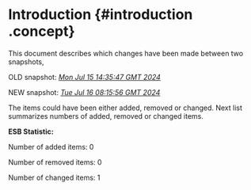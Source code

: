 # Introduction {#introduction .concept}

This document describes which changes have been made between two snapshots,

OLD snapshot: *[Mon Jul 15 14:35:47 GMT 2024](../../1721054147391/html/index.md)*

NEW snapshot: *[Tue Jul 16 08:15:56 GMT 2024](../../1721117756264/html/index.md)*

The items could have been either added, removed or changed. Next list summarizes numbers of added, removed or changed items.

**ESB Statistic:**

Number of added items: 0

Number of removed items: 0

Number of changed items: 1

